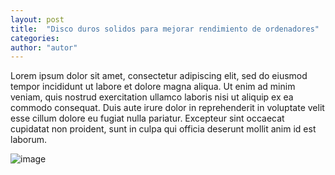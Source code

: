 ```yaml
---
layout: post
title:  "Disco duros solidos para mejorar rendimiento de ordenadores"
categories:  
author: "autor" 
---
```


Lorem ipsum dolor sit amet, consectetur adipiscing elit, sed do eiusmod tempor incididunt ut labore et dolore magna aliqua. Ut enim ad minim veniam, quis nostrud exercitation ullamco laboris nisi ut aliquip ex ea commodo consequat. Duis aute irure dolor in reprehenderit in voluptate velit esse cillum dolore eu fugiat nulla pariatur. Excepteur sint occaecat cupidatat non proident, sunt in culpa qui officia deserunt mollit anim id est laborum.

![image](https://i.blogs.es/2ba239/7072709381_f6e4aa12ad_k/1366_2000.jpg)
